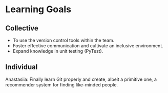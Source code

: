 # Learning Goals

## Collective

- To use the version control tools within the team.
- Foster effective communication and cultivate an inclusive environment.
- Expand knowledge in unit testing (PyTest).

## Individual

Anastasiia:
Finally learn Git properly and create, albeit a primitive one, a recommender system for finding like-minded people.
